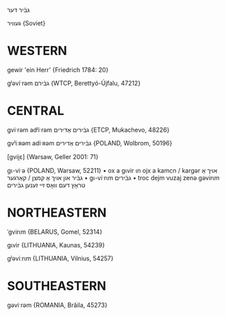 גבֿיר
דער

געוויר
{Soviet}

WESTERN
========

gewir 'ein Herr' {Friedrich 1784: 20}

gʲəvíˑrəm גבֿירם {WTCP, Berettyó-Újfalu, 47212}

CENTRAL
========


gviˑrəm adʲiˑrəm גבֿירים אַדירים {ETCP, Mukachevo, 48226}

gvʲiːʀəm adiˑʀəm גבֿירים אַדירים {POLAND, Wolbrom, 50196}

[gvii̯ɛ] {Warsaw, Geller 2001: 71}

gɩ-viˑə {POLAND, Warsaw, 52211}
	•	ox a gɩvir ɩn ojx a kamcn / kargər אויך אַ גבֿיר און אויך אַ קמצן / קאַרגער
	•	gɩ-viˑrɩm גבֿירים
	•	troc dejm vuzaj zenə gəvirɩm טראָץ דעם וואָס זיי זענען גבֿירים

NORTHEASTERN
==============

ˈgvirɩm {BELARUS, Gomel, 52314}

gɩvir  {LITHUANIA, Kaunas, 54239}

gʲəviːrɩm {LITHUANIA, Vilnius, 54257}

SOUTHEASTERN
==============

gəviˑrəm {ROMANIA, Brăila, 45273}
